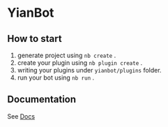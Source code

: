 # YianBot

## How to start

1. generate project using `nb create` .
2. create your plugin using `nb plugin create` .
3. writing your plugins under `yianbot/plugins` folder.
4. run your bot using `nb run` .

## Documentation

See [Docs](https://v2.nonebot.dev/)
